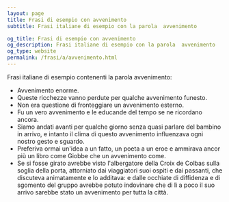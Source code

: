 ```yaml
---
layout: page
title: Frasi di esempio con avvenimento 
subtitle: Frasi italiane di esempio con la parola  avvenimento

og_title: Frasi di esempio con avvenimento 
og_description: Frasi italiane di esempio con la parola  avvenimento
og_type: website
permalink: /frasi/a/avvenimento.html
---
```


Frasi italiane di esempio contenenti la parola avvenimento:


- Avvenimento enorme.
- Queste ricchezze vanno perdute per qualche avvenimento funesto.
- Non era questione di fronteggiare un avvenimento esterno.
- Fu un vero avvenimento e le educande del tempo se ne ricordano ancora.
- Siamo andati avanti per qualche giorno senza quasi parlare del bambino in arrivo, e intanto il clima di questo avvenimento influenzava ogni nostro gesto e sguardo.
- Preferiva ormai un'idea a un fatto, un poeta a un eroe e ammirava ancor più un libro come Giobbe che un avvenimento come.
- Se si fosse girato avrebbe visto l'albergatore della Croix de Colbas sulla soglia della porta, attorniato dai viaggiatori suoi ospiti e dai passanti, che discuteva animatamente e lo additava: e dalle occhiate di diffidenza e di sgomento del gruppo avrebbe potuto indovinare che di lì a poco il suo arrivo sarebbe stato un avvenimento per tutta la città.
